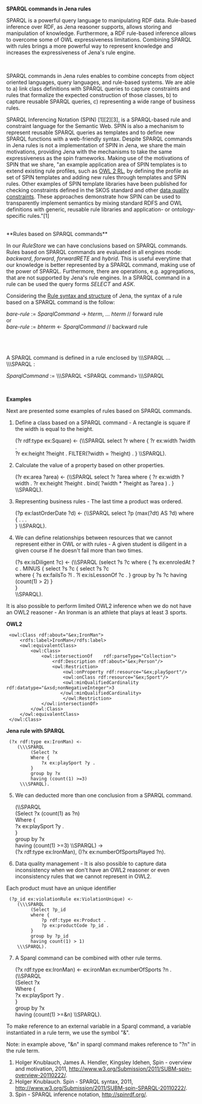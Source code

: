 <style type="text/css">
<!--
.tab { margin-left: 40px; }
.td-right { text-align: right; }
.td-left { text-align: left; }
.td-center { text-align: center; }
.td-top { vertical-align: top; }
.td-middle { vertical-align: middle; }
.td-bottom { vertical-align: bottom; }
.center-align { text-align: center; }
.center-div { margin-left: auto; margin-right: auto; }
.right-div { margin-left: auto; margin-right: 0; }
.left-div { margin-left: 0; margin-right: auto; }
.td_align1 { 
	display: table-cell;
    vertical-align: top; 
}
.td_align2 { 
	vertical-align: bottom;
    text-align:left;
   }
.table_f1 {
		border: none;
       border-spacing: 0;
       border-collapse: collapse;
    }            
-->
</style>

**SPARQL commands in Jena rules**

SPARQL is a powerful query language to manipulating RDF data. Rule-based inference over RDF, as Jena reasoner supports, allows storing and manipulation of knowledge. Furthermore, a RDF rule-based inference allows to overcome some of OWL expressiveness limitations. Combining SPARQL with rules brings a more powerful way to represent knowledge and increases the expressiveness of Jena's rule engine. 

<br>

SPARQL commands in Jena rules enables to combine concepts from object oriented languages, query languages, and rule-based systems. We are able to a) link class definitions with SPARQL queries to capture constraints and rules that formalize the expected construction of those classes, b) to capture reusable SPARQL queries, c) representing a wide range of business rules.

SPARQL Inferencing Notation (SPIN) [1][2][3], is a SPARQL-based rule and constraint language for the Semantic Web. SPIN is also a mechanism to represent reusable SPARQL queries as templates and to define new SPARQL functions with a web-friendly syntax. Despite  SPARQL commands in Jena rules is not a implementation of SPIN in Jena, we share the main motivations, providing Jena with the mechanisms to take the same expressiveness as the spin frameworks. Making use of the motivations of SPIN that we share, "an example application area of SPIN templates is to extend existing rule profiles,
		such as <a href="http://composing-the-semantic-web.blogspot.com/2010/09/rdfs-plus-as-subset-of-owl-rl-in-sparql.html">OWL 2 RL</a>,
		by defining the profile as set of SPIN templates and adding new rules through templates and SPIN rules.
		Other examples of SPIN template libraries have been published for checking
		constraints defined in the SKOS standard and other <a href="http://semwebquality.org">data
		quality constraints</a>.
		These approaches demonstrate how SPIN can be used to transparently implement
		semantics by mixing standard RDFS and OWL definitions with generic, reusable rule
		libraries and application- or ontology-specific rules."[1]
    

<br>
**Rules based on SPARQL commands**

In our <i>RuleStore</i> we can have conclusions based on SPARQL commands. Rules based on SPARQL commands are evaluated in all engines mode: <i>backward</i>, <i>forward</i>, <i>forwardRETE</i> and <i>hybrid</i>. This is useful everytime that our knowledge is better represented by a SPARQL command, making use of the power of SPARQL. Furthermore, there are operations, e.g. aggregations, that are not supported by Jena's rule engines. In a SPARQL command in a rule can be used the query forms <i>SELECT</i> and <i>ASK</i>. 

Considering the <a href="https://jena.apache.org/documentation/inference/#RULEsyntax">Rule syntax and structure</a> of Jena, the syntax of a rule based on a SPARQL command is the follow: 

<i>bare-rule</i> := <i>SparqlCommand</i> -&gt; <i>hterm</i>, ... <i>hterm</i>    // forward rule
<br>
or
<br>
<i>bare-rule</i> := <i>bhterm</i> &lt;- <i>SparqlCommand</i> // backward rule
<br><br>

<br><br>
A SPARQL command is defined in a rule enclosed by \\\\\\SPARQL ... \\\\\\SPARQL :<br>

<i>SparqlCommand</i> := \\\\\\SPARQL \<SPARQL command\> \\\\\\SPARQL
<br>

<br>

**Examples**

Next are presented some examples of rules based on SPARQL commands.


	
1) Define a class based on a SPARQL command - A rectangle is square if the width is equal to the height.

	 (?r rdf:type ex:Square) <- 
		 (\\\SPARQL 
			 select ?r 
			 where { 
				 ?r ex:width ?width .  
				 ?r ex:height ?height . 
				 FILTER(?width = ?height) . 
			 } 
		 \\\SPARQL).  


2) Calculate the value of a property based on other properties. 

	 (?r ex:area ?area) <- 
		 (\\\SPARQL 
			 select ?r ?area 
			 where { 
				 ?r ex:width ?width . 
				 ?r ex:height ?height . 
				 bind( ?width * ?height as ?area ) . 
			 }
		 \\\SPARQL). 


3) Representing business rules - The last time a product was ordered.

	 (?p ex:lastOrderDate ?d) <- 
		(\\\SPARQL 
			select ?p (max(?dt) AS ?d) 
		 	where { 
				 . . .  
		 	} 
		\\\SPARQL). 


4) We can define relationships between resources that we cannot represent either in OWL or with rules - A given student is diligent in a given course if he doesn't fail more than two times.

	 (?s ex:isDiligent ?c) <- 
	 	(\\\SPARQL 
			(select ?s ?c 
			 where { 
				 ?s ex:enroledAt ?c . 
				 MINUS { 
					 select ?s ?c 
					 { 
					 select ?s ?c  
					 where { 
						 ?s ex:failsTo ?l . 
						 ?l ex:isLessonOf ?c . 
					 } 
					 group by ?s ?c 
					 having (count(1) > 2) 
				 }	 	
			 }  
		\\\SPARQL).   


It is also possible to perform limited OWL2 inference when we do not have an OWL2 reasoner - An Ironman is an athlete that plays at least 3 sports.

**OWL2** 

	 <owl:Class rdf:about="&ex;IronMan"> 
		 <rdfs:label>IronMan</rdfs:label> 
		 <owl:equivalentClass> 
			 <owl:Class> 
				 <owl:intersectionOf	rdf:parseType="Collection"> 
					 <rdf:Description rdf:about="&ex;Person"/> 
					 <owl:Restriction> 
						 <owl:onProperty rdf:resource="&ex;playSport"/> 
						 <owl:onClass rdf:resource="&ex;Sport"/> 
						 <owl:minQualifiedCardinality rdf:datatype="&xsd;nonNegativeInteger">3
						</owl:minQualifiedCardinality> 
						 </owl:Restriction> 
				 </owl:intersectionOf> 
			 </owl:Class> 
		 </owl:equivalentClass> 
	 </owl:Class> 

**Jena rule with SPARQL** 

	 (?x rdf:type ex:IronMan) <-
	 	(\\\SPARQL 	
			 (Select ?x 	
			 Where {	
			 	 ?x ex:playSport ?y . 	
			 } 	
			 group by ?x 	
			 having (count(1) >=3)
		 \\\SPARQL).	


5) We can deducted more than one conclusion from a SPARQL command.

 	(\\\SPARQL 	
		 (Select ?x (count(1) as ?n)	
		 Where {	
		 	 ?x ex:playSport ?y . 	
		 } 	
		 group by ?x 	
		 having (count(1) >=3)
	 \\\SPARQL) -> 	 
	 	(?x rdf:type ex:IronMan),
	 	()?x ex:numberOfSportsPlayed ?n).



6) Data quality management - It is also possible to capture data inconsistency when we don't have an OWL2 reasoner or even inconsistency rules that we cannot represent in OWL2.

Each product must have an unique identifier

	 (?p_id ex:violationRule ex:ViolationUnique) <- 
	 	(\\\SPARQL 	
			 (Select ?p_id 
			 where { 
				 ?p rdf:type ex:Product . 
				 ?p ex:productCode ?p_id . 
			 } 
			 group by ?p_id 
			 having count(1) > 1)
		\\\SPARQL).

7) A Sparql command can be combined with other rule terms.
	
	 (?x rdf:type ex:IronMan) <-
	    ex:ironMan ex:numberOfSports ?n .
	    (\\\SPARQL  
	         (Select ?x     
	         Where {    
	             ?x ex:playSport ?y .   
	         }  
	         group by ?x    
	         having (count(1) >=&n)
	     \\\SPARQL). 

To make reference to an external variable in a Sparql command, a variable instantiated in a rule term, we use the symbol "&". 

Note: in example above, "&n" in sparql command makes reference to "?n" in the rule term. 




1. Holger Knublauch, James A. Hendler, Kingsley Idehen, Spin - overview and motivation, 2011, http://www.w3.org/Submission/2011/SUBM-spin-overview-20110222/.
2. Holger Knublauch. Spin - SPARQL syntax, 2011, http://www.w3.org/Submission/2011/SUBM-spin-SPARQL-20110222/. 
3. Spin - SPARQL inference notation, http://spinrdf.org/. 

